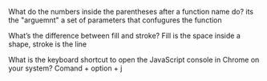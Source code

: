 What do the numbers inside the parentheses after a function name do?
its the "arguemnt" a set of parameters that confugures the function 

What’s the difference between fill and stroke?
Fill is the space inside a shape, stroke is the line 

What is the keyboard shortcut to open the JavaScript console in Chrome on your system?
Comand + option + j 
